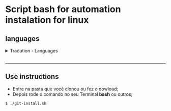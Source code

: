 # Script bash for automation instalation for linux</h1>

## languages
<details>
    <summary>Tradution - Languages</summary>
    <br>
    <p>Portuguese (Brazil)</p>
    <hr>
    <p>English (EUA)</p>
</details>
<br>

<hr>

## Use instructions 
- Entre na pasta que você clonou ou fez o dowload;
- Depois rode o comando no seu Terminal **bash** ou outros;
```bash
$ ./git-install.sh
```


